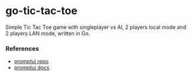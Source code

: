 # go-tic-tac-toe
Simple Tic Tac Toe game with singleplayer vs AI, 2 players local mode and 2 players LAN mode, written in Go.

### References
- [promptui repo](https://github.com/manifoldco/promptui)
- [promptui docs](https://pkg.go.dev/github.com/manifoldco/promptui)
